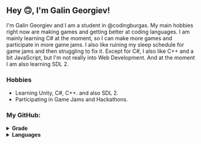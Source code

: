 ## Hey 🙃, I'm Galin Georgiev!

I'm Galin Georgiev and I am a student in @codingburgas. My main hobbies right now are making games and getting better at coding languages. I am mainly learning C# at the moment,
so I can make more games and participate in more game jams. I also like ruining my sleep schedule for game jams and then struggling to fix it. Except for C#, I also like C++ and a bit
JavaScript, but I'm not really into Web Development. And at the moment I am also learning SDL 2.

### Hobbies

- Learning Unity, C#, C++. and also SDL 2.
- Participating in Game Jams and Hackathons.

### My GitHub:

<details>
  <summary><b>Grade</b></summary>
  ![Grade](https://github-readme-stats.vercel.app/api?username=galingeorgiev322&show_icons=true&theme=radical&count_private=true)
</details>
<details>
  <summary><b>Languages</b></summary>
  ![Languages](https://github-readme-stats.vercel.app/api/top-langs/?username=galingeorgiev322&show_icons=true&hide_border=true&layout=compact&count_private=true&count_fork=true)
</details>
